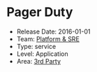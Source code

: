 # Pager Duty
* Release Date: 2016-01-01
* Team: [Platform & SRE](../teams/platform.md)
* Type: service
* Level: Application
* Area: [3rd Party](../areas/3rd-party.png)
